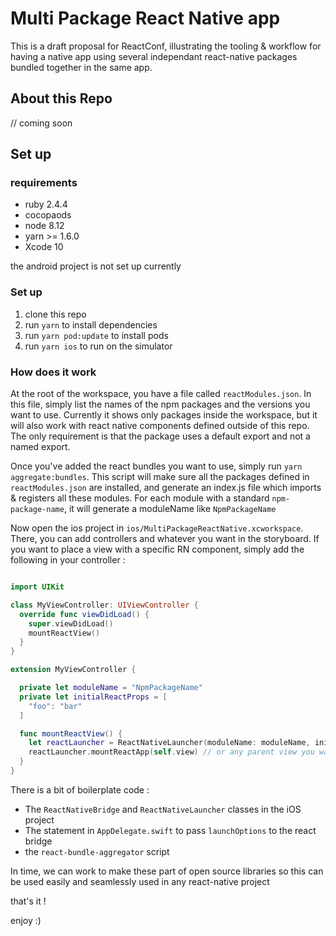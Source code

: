# Multi Package React Native app

This is a draft proposal for ReactConf, illustrating the tooling & workflow for having a native app using several independant react-native packages bundled together in the same app.

## About this Repo

// coming soon

## Set up

### requirements

- ruby 2.4.4
- cocopaods
- node 8.12
- yarn >= 1.6.0
- Xcode 10

the android project is not set up currently

### Set up

1. clone this repo
2. run `yarn` to install dependencies
3. run `yarn pod:update` to install pods
4. run `yarn ios` to run on the simulator

### How does it work

At the root of the workspace, you have a file called `reactModules.json`. In this file, simply list the names of the npm packages and the versions you want to use. Currently it shows only packages inside the workspace, but it will also work with react native components defined outside of this repo. The only requirement is that the package uses a default export and not a named export.

Once you've added the react bundles you want to use, simply run `yarn aggregate:bundles`.
This script will make sure all the packages defined in `reactModules.json` are installed, and generate an index.js file which imports & registers all these modules. For each module with a standard `npm-package-name`, it will generate a moduleName like `NpmPackageName`

Now open the ios project in `ios/MultiPackageReactNative.xcworkspace`. There, you can add controllers and whatever you want in the storyboard. If you want to place a view with a specific RN component, simply add the following in your controller :

```swift

import UIKit

class MyViewController: UIViewController {
  override func viewDidLoad() {
    super.viewDidLoad()
    mountReactView()
  }
}

extension MyViewController {

  private let moduleName = "NpmPackageName"
  private let initialReactProps = [
    "foo": "bar"
  ]

  func mountReactView() {
    let reactLauncher = ReactNativeLauncher(moduleName: moduleName, initialProperties: initialReactProps)
    reactLauncher.mountReactApp(self.view) // or any parent view you want to use
  }
}

```

There is a bit of boilerplate code :

- The `ReactNativeBridge` and `ReactNativeLauncher` classes in the iOS project
- The statement in `AppDelegate.swift` to pass `launchOptions` to the react bridge
- the `react-bundle-aggregator` script

In time, we can work to make these part of open source libraries so this can be used easily and seamlessly used in any react-native project

that's it !

enjoy :)
